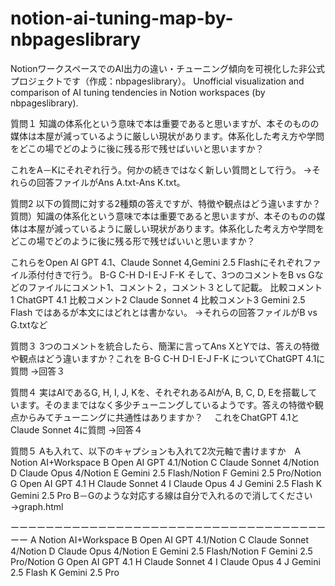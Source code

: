 # notion-ai-tuning-map-by-nbpageslibrary
NotionワークスペースでのAI出力の違い・チューニング傾向を可視化した非公式プロジェクトです（作成：nbpageslibrary）。 Unofficial visualization and comparison of AI tuning tendencies in Notion workspaces (by nbpageslibrary).

質問１
知識の体系化という意味で本は重要であると思いますが、本そのものの媒体は本屋が減っているように厳しい現状があります。体系化した考え方や学問をどこの場でどのように後に残る形で残せばいいと思いますか？

これをA－Kにそれぞれ行う。何かの続きではなく新しい質問として行う。
→それらの回答ファイルがAns A.txt-Ans K.txt。

質問2
以下の質問に対する2種類の答えですが、特徴や観点はどう違いますか？
質問）知識の体系化という意味で本は重要であると思いますが、本そのものの媒体は本屋が減っているように厳しい現状があります。体系化した考え方や学問をどこの場でどのように後に残る形で残せばいいと思いますか？

これらをOpen AI GPT 4.1、Claude Sonnet 4,Gemini 2.5 Flashにそれぞれファイル添付付きで行う。
B-G
C-H
D-I
E-J
F-K
そして、3つのコメントをB vs Gなどのファイルにコメント1、コメント２，コメント３として記載。
比較コメント1 ChatGPT 4.1
比較コメント2 Claude Sonnet 4
比較コメント3 Gemini 2.5 Flash
ではあるが本文にはどれとは書かない。
→それらの回答ファイルがB vs G.txtなど

質問３
3つのコメントを統合したら、簡潔に言ってAns XとYでは、答えの特徴や観点はどう違いますか？これを
B-G
C-H
D-I
E-J
F-K
についてChatGPT 4.1に質問
→回答３

質問４
実はAIであるG, H, I, J, Kを、それぞれあるAIがA, B, C, D, Eを搭載しています。そのままではなく多少チューニングしているようです。答えの特徴や観点からみてチューニングに共通性はありますか？　
これをChatGPT 4.1とClaude Sonnet 4に質問
→回答４

質問５
Aも入れて、以下のキャプションも入れて2次元軸で書けますか　A Notion AI+Workspace
B Open AI GPT 4.1/Notion
C Claude Sonnet 4/Notion
D Claude Opus 4/Notion
E Gemini 2.5 Flash/Notion
F Gemini 2.5 Pro/Notion
G Open AI GPT 4.1
H Claude Sonnet 4
I Claude Opus 4
J Gemini 2.5 Flash
K Gemini 2.5 Pro
B－Gのような対応する線は自分で入れるので消してください
→graph.html

ーーーーーーーーーーーーーーーーーーーーーーーーーーーーーーーーーーーーーー
A Notion AI+Workspace
B Open AI GPT 4.1/Notion
C Claude Sonnet 4/Notion
D Claude Opus 4/Notion
E Gemini 2.5 Flash/Notion
F Gemini 2.5 Pro/Notion
G Open AI GPT 4.1
H Claude Sonnet 4
I Claude Opus 4
J Gemini 2.5 Flash
K Gemini 2.5 Pro
